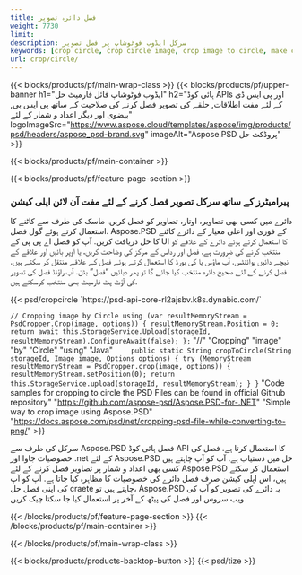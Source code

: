 ```yaml
---
title: فصل دائرہ تصویر
weight: 7730
limit: 
description: سرکل ایڈوب فوٹوشاپ پر فصل تصویر
keywords: [crop circle, crop circle image, crop image to circle, make circle photo]
url: crop/circle/
---
```

{{< blocks/products/pf/main-wrap-class >}}
{{< blocks/products/pf/upper-banner h1="ایڈوب فوٹوشاپ فائل فارمیٹ حل" h2="ہائی کوڈ APIs اور پی ایس ڈی کے لئے مفت اطلاقات, حلقے کی تصویر فصل کرنے کی صلاحیت کے ساتھ پی ایس بی, بیضوی اور دیگر اعداد و شمار کے لئے" logoImageSrc="https://www.aspose.cloud/templates/aspose/img/products/psd/headers/aspose_psd-brand.svg" imageAlt="Aspose.PSD پروڈکٹ حل" >}}

{{< blocks/products/pf/main-container >}}

{{< blocks/products/pf/feature-page-section >}}
<h3 class="headingpdleft">پیرامیٹرز کے ساتھ سرکل تصویر فصل کرنے کے لئے مفت آن لائن اپلی کیشن</h3>
<p>دائرے میں کسی بھی تصاویر، اوتار، تصاویر کو فصل کریں. ماسک کی طرف سے کاٹنے کا استعمال کرتے ہوئے گول فصل. Aspose.PSD کے فوری اور اعلی معیار کے دائرے کاٹنے کا حل دریافت کریں. آپ کو فصل اے پی پی کے UI کا استعمال کرتے ہوئے دائرے کے علاقے کو منتخب کرنے کی ضرورت ہے. فصل اور رداس کے مرکز کی وضاحت کریں، یا اوپر بائیں اور علاقے کے نیچے دائیں پوائنٹس. آپ ماؤس یا کی بورڈ کا استعمال کرتے ہوئے فصل کے علاقے منتقل کر سکتے ہیں. فصل کرنے کے لئے صحیح دائرہ منتخب کیا جائے گا تو پھر دبائیں “فصل” بٹن. آپ راؤنڈ فصل کی تصویر کی آؤٹ پٹ فارمیٹ بھی منتخب کرسکتے ہیں.</p>
{{< psd/cropcircle `https://psd-api-core-rl2ajsbv.k8s.dynabic.com/` 

`// Cropping image by Circle
using (var resultMemoryStream = PsdCropper.Crop(image, options))
{
	resultMemoryStream.Position = 0;
	return await this.StorageService.Upload(storageId, resultMemoryStream).ConfigureAwait(false);
};` 
     "//" "Cropping" "image" "by" "Circle" "using" "Java" 
`    public static String cropToCircle(String storageId, Image image, Options options) {
        try (MemoryStream resultMemoryStream = PsdCropper.crop(image, options)) {
            resultMemoryStream.setPosition(0);
            return this.StorageService.upload(storageId, resultMemoryStream);
        }
    }` 
"Code samples for cropping to circle the PSD Files can be found in official Github repository"  "https://github.com/aspose-psd/Aspose.PSD-for-.NET" 
"Simple way to crop image using Aspose.PSD" "https://docs.aspose.com/psd/net/cropping-psd-file-while-converting-to-png/" >}}
<p>سرکل کی طرف سے Aspose.PSD فصل ہائی کوڈ API کا استعمال کرتا ہے. فصل کی خصوصیات جاوا اور .net کے لئے Aspose.PSD حل میں دستیاب ہے. آپ کو آپ چاہتے ہیں کسی بھی اعداد و شمار پر تصاویر فصل کرنے کے لئے Aspose.PSD استعمال کر سکتے ہیں، اس اپلی کیشن صرف فصل دائرے کی خصوصیات کا مظاہرہ کیا جاتا ہے. آپ کو آپ کی اپنی فصل حل craete چاہتے ہیں تو، Aspose.PSD یہ دائرے کی تصویر کو آپ کی ویب سروس اور فصل کی پیٹھ کے آخر پر استعمال کیا جا سکتا چیک کریں</p>
<!--<ul>
<li><a href="psb">PSB Circle Crop</a></li>
<li><a href="ellipse">Ellipse crop App</a></li>
</ul>-->
{{< /blocks/products/pf/feature-page-section >}}
{{< /blocks/products/pf/main-container >}}


{{< /blocks/products/pf/main-wrap-class >}}

{{< blocks/products/products-backtop-button >}}
{{< psd/tize >}}
